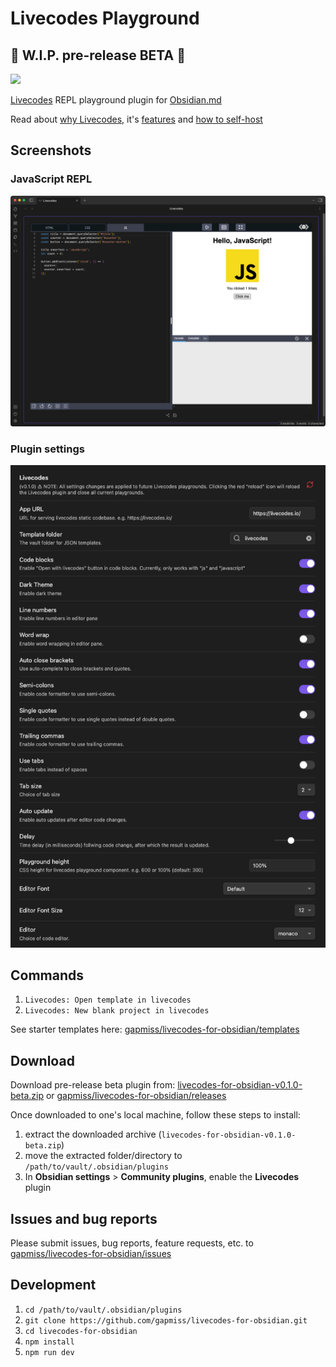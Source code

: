 # Livecodes Playground

## 🚧 W.I.P. pre-release BETA 🚧

<img src="https://livecodes.io/docs/img/livecodes-logo.svg" style="width:200px; margin: 0 auto;">

[Livecodes](https://livecodes.io/docs/overview) REPL playground plugin for [Obsidian.md](https://obsidian.md)

Read about [why Livecodes](https://livecodes.io/docs/why), it's [features](https://livecodes.io/docs/features/) and [how to self-host](https://livecodes.io/docs/features/self-hosting)

## Screenshots

### JavaScript REPL

![screenshot of JavaScript REPL](assets/CleanShot-Obsidian-(Livecodes%20-%20LIVECODES-PLUGIN%20-%20Obsidian%20v1.4.2)-20230806152651.png)

### Plugin settings

![screenshot of plugin settings](assets/CleanShot-Obsidian-(Livecodes%20-%20LIVECODES-PLUGIN%20-%20Obsidian%20v1.4.2)-20230806153030.png)

## Commands

1. `Livecodes: Open template in livecodes`
2. `Livecodes: New blank project in livecodes`

See starter templates here: [gapmiss/livecodes-for-obsidian/templates](https://github.com/gapmiss/livecodes-for-obsidian/tree/0.1.0-beta/templates)

## Download

Download pre-release beta plugin from: [livecodes-for-obsidian-v0.1.0-beta.zip](https://github.com/gapmiss/livecodes-for-obsidian/releases/download/0.1.0-beta/livecodes-for-obsidian-v0.1.0-beta.zip) or [gapmiss/livecodes-for-obsidian/releases](https://github.com/gapmiss/livecodes-for-obsidian/releases)

Once downloaded to one's local machine, follow these steps to install:

1. extract the downloaded archive (`livecodes-for-obsidian-v0.1.0-beta.zip`)
2. move the extracted folder/directory to `/path/to/vault/.obsidian/plugins`
3. In **Obsidian settings** > **Community plugins**, enable the **Livecodes** plugin

## Issues and bug reports

Please submit issues, bug reports, feature requests, etc. to [gapmiss/livecodes-for-obsidian/issues](https://github.com/gapmiss/livecodes-for-obsidian/issues)

## Development

1. `cd /path/to/vault/.obsidian/plugins`
2. `git clone https://github.com/gapmiss/livecodes-for-obsidian.git`
3. `cd livecodes-for-obsidian`
4. `npm install`
5. `npm run dev`